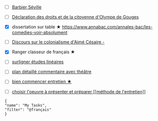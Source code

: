 - [ ]  [Barbier Séville](https://todoist.com/showTask?id=5842696153)
- [ ]  [Déclaration des droits et de la citoyenne d'Olympe de Gouges ](https://todoist.com/showTask?id=5842698823)
- [x] dissertation sur table ★ 
	https://www.annabac.com/annales-bac/les-comedies-voir-absolument
- [ ]  [Discours sur le colonialisme d'Aimé Césaire -  ](https://todoist.com/showTask?id=5842700982)
- [x]  Ranger classeur de français ★  
- [ ]  [surligner études linéaires ](https://todoist.com/showTask?id=5842702034)
- [ ]  [plan détaillé commentaire avec théâtre](https://todoist.com/showTask?id=5842702945)
- [ ] [bien commencer entretien ★](https://todoist.com/showTask?id=5842707255)
- [ ] [choisir l'oeuvre à présenter et préparer [[méthode de l'entretien]]](https://todoist.com/showTask?id=5842707616)



```todoist
{
"name": "My Tasks",
"filter": "@français"
}
```

